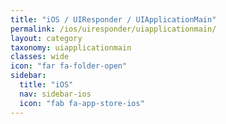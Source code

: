 ```yaml
---
title: "iOS / UIResponder / UIApplicationMain"
permalink: /ios/uiresponder/uiapplicationmain/
layout: category
taxonomy: uiapplicationmain
classes: wide
icon: "far fa-folder-open"
sidebar:
  title: "iOS"
  nav: sidebar-ios
  icon: "fab fa-app-store-ios"
---
```


